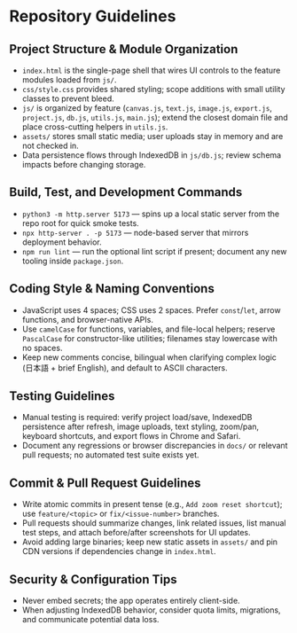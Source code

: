 # Repository Guidelines

## Project Structure & Module Organization
- `index.html` is the single-page shell that wires UI controls to the feature modules loaded from `js/`.
- `css/style.css` provides shared styling; scope additions with small utility classes to prevent bleed.
- `js/` is organized by feature (`canvas.js`, `text.js`, `image.js`, `export.js`, `project.js`, `db.js`, `utils.js`, `main.js`); extend the closest domain file and place cross-cutting helpers in `utils.js`.
- `assets/` stores small static media; user uploads stay in memory and are not checked in.
- Data persistence flows through IndexedDB in `js/db.js`; review schema impacts before changing storage.

## Build, Test, and Development Commands
- `python3 -m http.server 5173` — spins up a local static server from the repo root for quick smoke tests.
- `npx http-server . -p 5173` — node-based server that mirrors deployment behavior.
- `npm run lint` — run the optional lint script if present; document any new tooling inside `package.json`.

## Coding Style & Naming Conventions
- JavaScript uses 4 spaces; CSS uses 2 spaces. Prefer `const`/`let`, arrow functions, and browser-native APIs.
- Use `camelCase` for functions, variables, and file-local helpers; reserve `PascalCase` for constructor-like utilities; filenames stay lowercase with no spaces.
- Keep new comments concise, bilingual when clarifying complex logic (日本語 + brief English), and default to ASCII characters.

## Testing Guidelines
- Manual testing is required: verify project load/save, IndexedDB persistence after refresh, image uploads, text styling, zoom/pan, keyboard shortcuts, and export flows in Chrome and Safari.
- Document any regressions or browser discrepancies in `docs/` or relevant pull requests; no automated test suite exists yet.

## Commit & Pull Request Guidelines
- Write atomic commits in present tense (e.g., `Add zoom reset shortcut`); use `feature/<topic>` or `fix/<issue-number>` branches.
- Pull requests should summarize changes, link related issues, list manual test steps, and attach before/after screenshots for UI updates.
- Avoid adding large binaries; keep new static assets in `assets/` and pin CDN versions if dependencies change in `index.html`.

## Security & Configuration Tips
- Never embed secrets; the app operates entirely client-side.
- When adjusting IndexedDB behavior, consider quota limits, migrations, and communicate potential data loss.

